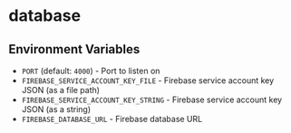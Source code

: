 # database

## Environment Variables
  - `PORT` (default: `4000`) - Port to listen on
  - `FIREBASE_SERVICE_ACCOUNT_KEY_FILE` - Firebase service account key JSON (as a file path)
  - `FIREBASE_SERVICE_ACCOUNT_KEY_STRING` - Firebase service account key JSON (as a string)
  - `FIREBASE_DATABASE_URL` - Firebase database URL
